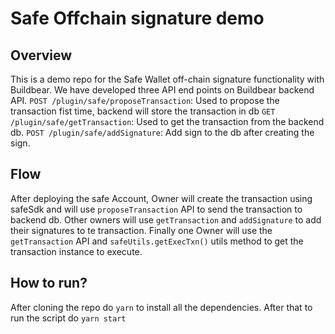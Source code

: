 # Safe Offchain signature demo

## Overview
This is a demo repo for the Safe Wallet off-chain signature functionality with Buildbear. We have developed three API end points on Buildbear backend API. 
`POST /plugin/safe/proposeTransaction`: Used to propose the transaction fist time, backend will store the transaction in db
`GET /plugin/safe/getTransaction`: Used to get the transaction from the backend db.
`POST /plugin/safe/addSignature`: Add sign to the db after creating the sign.

## Flow
After deploying the safe Account, Owner will create the transaction using safeSdk and will use `proposeTransaction` API to send the transaction to backend db.
Other owners will use `getTransaction` and `addSignature` to add their signatures to te transaction.
Finally one Owner will use the `getTransaction` API and `safeUtils.getExecTxn()` utils method to get the transaction instance to execute.

## How to run?
After cloning the repo do `yarn` to install all the dependencies. After that to run the script do `yarn start`